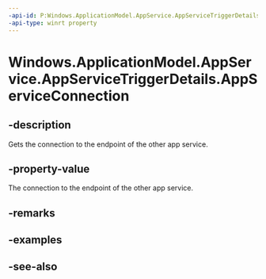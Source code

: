 ----api-id: P:Windows.ApplicationModel.AppService.AppServiceTriggerDetails.AppServiceConnection
-api-type: winrt property
---<!-- Property syntaxpublic Windows.ApplicationModel.AppService.AppServiceConnection AppServiceConnection { get; }--># Windows.ApplicationModel.AppService.AppServiceTriggerDetails.AppServiceConnection## -descriptionGets the connection to the endpoint of the other app service.## -property-valueThe connection to the endpoint of the other app service.## -remarks## -examples## -see-also